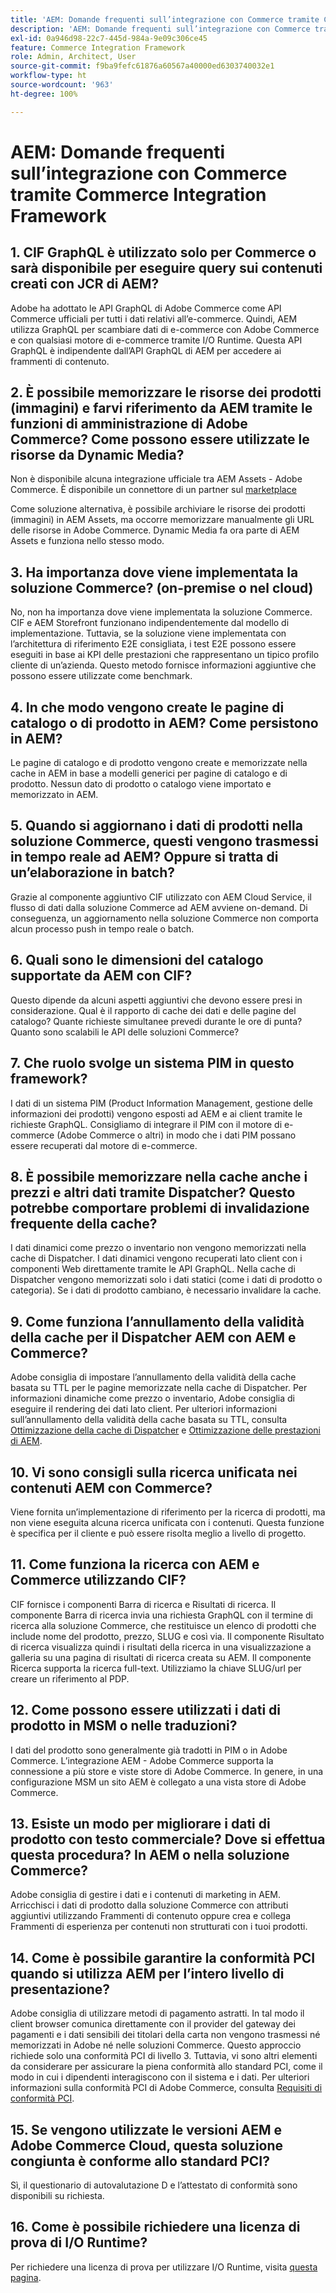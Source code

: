 ```yaml
---
title: 'AEM: Domande frequenti sull’integrazione con Commerce tramite Commerce Integration Framework'
description: 'AEM: Domande frequenti sull’integrazione con Commerce tramite Commerce Integration Framework'
exl-id: 0a946d98-22c7-445d-984a-9e09c306ce45
feature: Commerce Integration Framework
role: Admin, Architect, User
source-git-commit: f9ba9fefc61876a60567a40000ed6303740032e1
workflow-type: ht
source-wordcount: '963'
ht-degree: 100%

---
```


# AEM: Domande frequenti sull’integrazione con Commerce tramite Commerce Integration Framework

## 1. CIF GraphQL è utilizzato solo per Commerce o sarà disponibile per eseguire query sui contenuti creati con JCR di AEM?

Adobe ha adottato le API GraphQL di Adobe Commerce come API Commerce ufficiali per tutti i dati relativi all’e-commerce. Quindi, AEM utilizza GraphQL per scambiare dati di e-commerce con Adobe Commerce e con qualsiasi motore di e-commerce tramite I/O Runtime. Questa API GraphQL è indipendente dall’API GraphQL di AEM per accedere ai frammenti di contenuto.

## 2. È possibile memorizzare le risorse dei prodotti (immagini) e farvi riferimento da AEM tramite le funzioni di amministrazione di Adobe Commerce? Come possono essere utilizzate le risorse da Dynamic Media?

Non è disponibile alcuna integrazione ufficiale tra AEM Assets - Adobe Commerce. È disponibile un connettore di un partner sul [marketplace](https://marketplace.magento.com) <!-- THIS IS THE OLD URL THAT WAS USED. IT WAS 404 (https://marketplace.magento.com/bounteous-dam.html) -->

Come soluzione alternativa, è possibile archiviare le risorse dei prodotti (immagini) in AEM Assets, ma occorre memorizzare manualmente gli URL delle risorse in Adobe Commerce. Dynamic Media fa ora parte di AEM Assets e funziona nello stesso modo.

## 3. Ha importanza dove viene implementata la soluzione Commerce? (on-premise o nel cloud)

No, non ha importanza dove viene implementata la soluzione Commerce. CIF e AEM Storefront funzionano indipendentemente dal modello di implementazione. Tuttavia, se la soluzione viene implementata con l’architettura di riferimento E2E consigliata, i test E2E possono essere eseguiti in base ai KPI delle prestazioni che rappresentano un tipico profilo cliente di un’azienda. Questo metodo fornisce informazioni aggiuntive che possono essere utilizzate come benchmark.

## 4. In che modo vengono create le pagine di catalogo o di prodotto in AEM? Come persistono in AEM?

Le pagine di catalogo e di prodotto vengono create e memorizzate nella cache in AEM in base a modelli generici per pagine di catalogo e di prodotto. Nessun dato di prodotto o catalogo viene importato e memorizzato in AEM.

## 5. Quando si aggiornano i dati di prodotti nella soluzione Commerce, questi vengono trasmessi in tempo reale ad AEM? Oppure si tratta di un’elaborazione in batch?

Grazie al componente aggiuntivo CIF utilizzato con AEM Cloud Service, il flusso di dati dalla soluzione Commerce ad AEM avviene on-demand. Di conseguenza, un aggiornamento nella soluzione Commerce non comporta alcun processo push in tempo reale o batch.

## 6. Quali sono le dimensioni del catalogo supportate da AEM con CIF?

Questo dipende da alcuni aspetti aggiuntivi che devono essere presi in considerazione. Qual è il rapporto di cache dei dati e delle pagine del catalogo? Quante richieste simultanee prevedi durante le ore di punta? Quanto sono scalabili le API delle soluzioni Commerce?

## 7. Che ruolo svolge un sistema PIM in questo framework?

I dati di un sistema PIM (Product Information Management, gestione delle informazioni dei prodotti) vengono esposti ad AEM e ai client tramite le richieste GraphQL. Consigliamo di integrare il PIM con il motore di e-commerce (Adobe Commerce o altri) in modo che i dati PIM possano essere recuperati dal motore di e-commerce.

## 8. È possibile memorizzare nella cache anche i prezzi e altri dati tramite Dispatcher? Questo potrebbe comportare problemi di invalidazione frequente della cache?

I dati dinamici come prezzo o inventario non vengono memorizzati nella cache di Dispatcher. I dati dinamici vengono recuperati lato client con i componenti Web direttamente tramite le API GraphQL. Nella cache di Dispatcher vengono memorizzati solo i dati statici (come i dati di prodotto o categoria). Se i dati di prodotto cambiano, è necessario invalidare la cache.

## 9. Come funziona l’annullamento della validità della cache per il Dispatcher AEM con AEM e Commerce?

Adobe consiglia di impostare l’annullamento della validità della cache basata su TTL per le pagine memorizzate nella cache di Dispatcher. Per informazioni dinamiche come prezzo o inventario, Adobe consiglia di eseguire il rendering dei dati lato client. Per ulteriori informazioni sull’annullamento della validità della cache basata su TTL, consulta [Ottimizzazione della cache di Dispatcher](https://experienceleague.adobe.com/docs/experience-cloud-kcs/kbarticles/KA-17458.html?lang=it) e [Ottimizzazione delle prestazioni di AEM](https://experienceleague.adobe.com/docs/commerce-operations/deliver-commerce-at-scale/performance.html?lang=it).

## 10. Vi sono consigli sulla ricerca unificata nei contenuti AEM con Commerce?

Viene fornita un’implementazione di riferimento per la ricerca di prodotti, ma non viene eseguita alcuna ricerca unificata con i contenuti. Questa funzione è specifica per il cliente e può essere risolta meglio a livello di progetto.

## 11. Come funziona la ricerca con AEM e Commerce utilizzando CIF?

CIF fornisce i componenti Barra di ricerca e Risultati di ricerca. Il componente Barra di ricerca invia una richiesta GraphQL con il termine di ricerca alla soluzione Commerce, che restituisce un elenco di prodotti che include nome del prodotto, prezzo, SLUG e così via. Il componente Risultato di ricerca visualizza quindi i risultati della ricerca in una visualizzazione a galleria su una pagina di risultati di ricerca creata su AEM. Il componente Ricerca supporta la ricerca full-text. Utilizziamo la chiave SLUG/url per creare un riferimento al PDP.

## 12. Come possono essere utilizzati i dati di prodotto in MSM o nelle traduzioni?

I dati del prodotto sono generalmente già tradotti in PIM o in Adobe Commerce. L’integrazione AEM - Adobe Commerce supporta la connessione a più store e viste store di Adobe Commerce. In genere, in una configurazione MSM un sito AEM è collegato a una vista store di Adobe Commerce.

## 13. Esiste un modo per migliorare i dati di prodotto con testo commerciale? Dove si effettua questa procedura? In AEM o nella soluzione Commerce?

Adobe consiglia di gestire i dati e i contenuti di marketing in AEM. Arricchisci i dati di prodotto dalla soluzione Commerce con attributi aggiuntivi utilizzando Frammenti di contenuto oppure crea e collega Frammenti di esperienza per contenuti non strutturati con i tuoi prodotti.

## 14. Come è possibile garantire la conformità PCI quando si utilizza AEM per l’intero livello di presentazione?

Adobe consiglia di utilizzare metodi di pagamento astratti. In tal modo il client browser comunica direttamente con il provider del gateway dei pagamenti e i dati sensibili dei titolari della carta non vengono trasmessi né memorizzati in Adobe né nelle soluzioni Commerce. Questo approccio richiede solo una conformità PCI di livello 3. Tuttavia, vi sono altri elementi da considerare per assicurare la piena conformità allo standard PCI, come il modo in cui i dipendenti interagiscono con il sistema e i dati. Per ulteriori informazioni sulla conformità PCI di Adobe Commerce, consulta [Requisiti di conformità PCI](https://business.adobe.com/it/products/magento/pci-compliance.html).

## 15. Se vengono utilizzate le versioni AEM e Adobe Commerce Cloud, questa soluzione congiunta è conforme allo standard PCI?

Sì, il questionario di autovalutazione D e l’attestato di conformità sono disponibili su richiesta.

## 16. Come è possibile richiedere una licenza di prova di I/O Runtime?

Per richiedere una licenza di prova per utilizzare I/O Runtime, visita [questa pagina](https://developer.adobe.com/app-builder/trial/).
